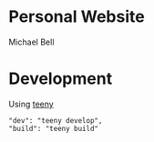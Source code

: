 # Personal Website
Michael Bell

# Development
Using [teeny](https://github.com/yakkomajuri/teeny)

```
"dev": "teeny develop",
"build": "teeny build"
```